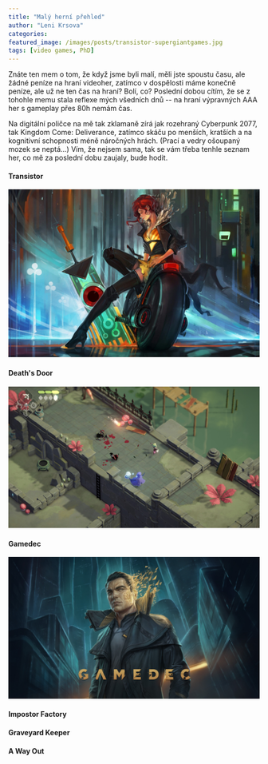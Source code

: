 ```yaml
---
title: "Malý herní přehled"
author: "Leni Krsova"
categories: 
featured_image: /images/posts/transistor-supergiantgames.jpg
tags: [video games, PhD]
---
```


Znáte ten mem o tom, že když jsme byli malí, měli jste spoustu času, ale žádné peníze na hraní videoher, zatímco v dospělosti máme konečně peníze, ale už ne ten čas na hraní? Bolí, co? Poslední dobou cítím, že se z tohohle memu stala reflexe mých všedních dnů -- na hraní výpravných AAA her s gameplay přes 80h nemám čas. 

Na digitální poličce na mě tak zklamaně zírá jak rozehraný Cyberpunk 2077, tak Kingdom Come: Deliverance, zatímco skáču po menších, kratších a na kognitivní schopnosti méně náročných hrách. (Prací a vedry ošoupaný mozek se neptá...) Vím, že nejsem sama, tak se vám třeba tenhle seznam her, co mě za poslední dobu zaujaly, bude hodit.

#### Transistor

![](/images/posts/transistor-supergiantgames.jpg)

#### Death's Door
![](/images/posts/deathdoor.jpg)

#### Gamedec

![](/images/posts/gamedecintro.jpg)

#### Impostor Factory

#### Graveyard Keeper

#### A Way Out

